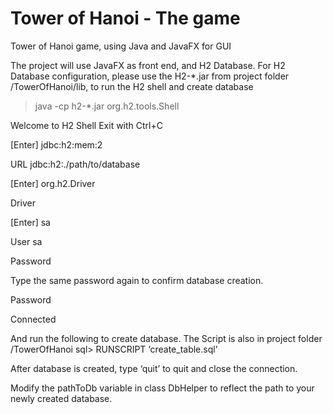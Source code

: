 # Tower of Hanoi - The game
Tower of Hanoi game, using Java and JavaFX for GUI


The project will use JavaFX as front end, and H2 Database. 
For H2 Database configuration, please use the H2-*.jar from project folder /TowerOfHanoi/lib, to run the H2 shell and create database

> java -cp h2-*.jar org.h2.tools.Shell

Welcome to H2 Shell
Exit with Ctrl+C

[Enter]   jdbc:h2:mem:2

URL       jdbc:h2:./path/to/database

[Enter]   org.h2.Driver

Driver

[Enter]   sa

User     sa

Password  

Type the same password again to confirm database creation.

Password 

Connected

And run the following to create database. The Script is also in project folder /TowerOfHanoi
sql> RUNSCRIPT ‘create_table.sql’

After database is created, type ‘quit’ to quit and close the connection.

Modify the pathToDb variable in class DbHelper to reflect the path to your newly created database.

